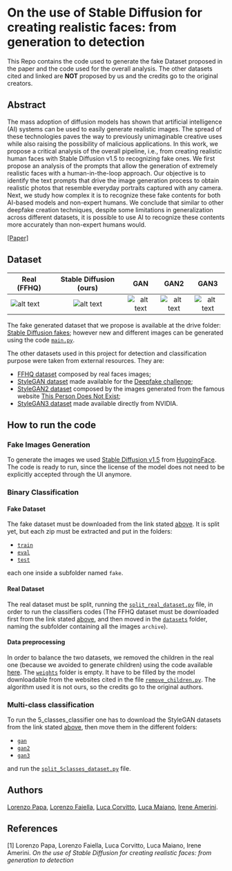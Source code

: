 # On the use of Stable Diffusion for creating realistic faces: from generation to detection

This Repo contains the code used to generate the fake Dataset proposed in the paper and the code used for the overall analysis. The other datasets cited and linked are **NOT** proposed by us and the credits go to the original creators.

## Abstract
The mass adoption of diffusion models has shown that artificial intelligence (AI) systems can be used to easily
generate realistic images. The spread of these technologies paves
the way to previously unimaginable creative uses while also
raising the possibility of malicious applications. In this work,
we propose a critical analysis of the overall pipeline, i.e., from
creating realistic human faces with Stable Diffusion v1.5
to recognizing fake ones. We first propose an analysis of the
prompts that allow the generation of extremely realistic faces
with a human-in-the-loop approach. Our objective is to identify
the text prompts that drive the image generation process to
obtain realistic photos that resemble everyday portraits captured
with any camera. Next, we study how complex it is to recognize
these fake contents for both AI-based models and non-expert
humans. We conclude that similar to other deepfake creation
techniques, despite some limitations in generalization across
different datasets, it is possible to use AI to recognize these
contents more accurately than non-expert humans would.

[[Paper]](#references)

## Dataset
| Real (FFHQ)   | Stable Diffusion (ours) | GAN    | GAN2   | GAN3  |
| ------------- |:-----------------------:|:------:|:------:|:-----:|
|![alt text](https://github.com/LucaCorvitto/RealFaces_w_StableDiffusion/blob/main/readme_images/real.png)|![alt text](https://github.com/LucaCorvitto/RealFaces_w_StableDiffusion/blob/main/readme_images/fake.png)| ![alt text](https://github.com/LucaCorvitto/RealFaces_w_StableDiffusion/blob/main/readme_images/gan.png)| ![alt text](https://github.com/LucaCorvitto/RealFaces_w_StableDiffusion/blob/main/readme_images/gan2.png)| ![alt text](https://github.com/LucaCorvitto/RealFaces_w_StableDiffusion/blob/main/readme_images/gan3.png)|

The fake generated dataset that we propose is available at the drive folder: [Stable Diffusion fakes](https://drive.google.com/drive/folders/10-n9jY3USb5O_2bh4yUpo1IRPWxe1RIA); however new and different images can be generated using the code [`main.py`](main.py).

The other datasets used in this project for detection and classification purpose were taken from external resources. They are:
* [FFHQ dataset](https://www.kaggle.com/datasets/arnaud58/flickrfaceshq-dataset-ffhq) composed by real faces images;
* [StyleGAN dataset](https://iplab.dmi.unict.it/deepfakechallenge/training/1-STYLEGAN.zip) made available for the [Deepfake challenge](https://iplab.dmi.unict.it/deepfakechallenge/#[object%20Object]);
* [StyleGAN2 dataset](https://www.kaggle.com/datasets/bwandowando/all-these-people-dont-exist) composed by the images generated from the famous website [This Person Does Not Exist](https://thispersondoesnotexist.com/);
* [StyleGAN3 dataset](https://nvlabs-fi-cdn.nvidia.com/stylegan3/images/) made available directly from NVIDIA.

## How to run the code
### Fake Images Generation
To generate the images we used [Stable Diffusion v1.5](https://huggingface.co/runwayml/stable-diffusion-v1-5) from [HuggingFace](https://huggingface.co/). The code is ready to run, since the license of the model does not need to be explicitly accepted through the UI anymore.

### Binary Classification
#### Fake Dataset
The fake dataset must be downloaded from the link stated [above](#dataset). It is split yet, but each zip must be extracted and put in the folders:
* [`train`](./datasets/png_images/train)
* [`eval`](./datasets/png_images/eval)
* [`test`](./datasets/png_images/test)

each one inside a subfolder named `fake`.

#### Real Dataset
The real dataset must be split, running the [`split_real_dataset.py`](split_real_dataset.py) file, in order to run the classifiers codes (The FFHQ dataset must be downloaded first from the link stated [above](#dataset), and then moved in the [`datasets`](datasets) folder, naming the subfolder containing all the images `archive`).

#### Data preprocessing
In order to balance the two datasets, we removed the children in the real one (because we avoided to generate children) using the code available [here](https://www.thepythoncode.com/article/predict-age-using-opencv/).
The [`weights`](weights) folder is empty. It have to be filled by the model downloadable from the websites cited in the file [`remove_children.py`](remove_children.py). The algorithm used it is not ours, so the credits go to the original authors.

### Multi-class classification
To run the 5_classes_classifier one has to download the StyleGAN datasets from the link stated [above](#dataset), then move them in the different folders:
* [`gan`](datasets/gan)
* [`gan2`](datasets/gan2)
* [`gan3`](datasets/gan3)
 
and run the [`split_5classes_dataset.py`](split_5classes_dataset.py) file.

## Authors
[Lorenzo Papa](https://github.com/lorenzopapa5), [Lorenzo Faiella](https://github.com/FiscalTax), [Luca Corvitto](https://github.com/LucaCorvitto), [Luca Maiano](https://github.com/lucamaiano), [Irene Amerini](https://github.com/ireneamerini).

## References
[1] Lorenzo Papa, Lorenzo Faiella, Luca Corvitto, Luca Maiano, Irene Amerini. *On the use of Stable Diffusion for creating realistic faces: from generation to detection*
